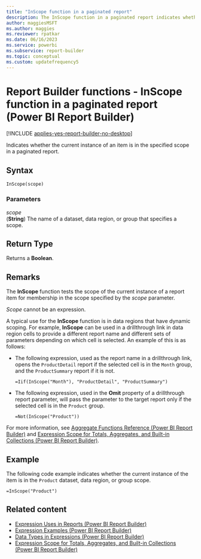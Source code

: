```yaml
---
title: "InScope function in a paginated report"
description: The InScope function in a paginated report indicates whether the current instance of an item is in the specified scope in Power BI Report Builder.
author: maggiesMSFT
ms.author: maggies
ms.reviewer: rpatkar
ms.date: 06/16/2023
ms.service: powerbi
ms.subservice: report-builder
ms.topic: conceptual
ms.custom: updatefrequency5
---
```

# Report Builder functions - InScope function in a paginated report (Power BI Report Builder)

[!INCLUDE [applies-yes-report-builder-no-desktop](../../includes/applies-yes-report-builder-no-desktop.md)]

  Indicates whether the current instance of an item is in the specified scope in a paginated report.

## Syntax

```syntaxsql
InScope(scope)
```

### Parameters

*scope*  
(**String**) The name of a dataset, data region, or group that specifies a scope.

## Return Type

Returns a **Boolean**.

## Remarks

The **InScope** function tests the scope of the current instance of a report item for membership in the scope specified by the *scope* parameter.

*Scope* cannot be an expression.

A typical use for the **InScope** function is in data regions that have dynamic scoping. For example, **InScope** can be used in a drillthrough link in data region cells to provide a different report name and different sets of parameters depending on which cell is selected. An example of this is as follows:

- The following expression, used as the report name in a drillthrough link, opens the `ProductDetail` report if the selected cell is in the `Month` group, and the `ProductSummary` report if it is not.

    ```
    =Iif(InScope("Month"), "ProductDetail", "ProductSummary")
    ```

- The following expression, used in the **Omit** property of a drillthrough report parameter, will pass the parameter to the target report only if the selected cell is in the `Product` group.

    ```
    =Not(InScope("Product"))
    ```

For more information, see [Aggregate Functions Reference (Power BI Report Builder)](./report-builder-functions-aggregate-functions-reference.md) and [Expression Scope for Totals, Aggregates, and Built-in Collections (Power BI Report Builder)](./expression-scope-for-totals-aggregates-and-built-in-collections.md).

## Example

The following code example indicates whether the current instance of the item is in the `Product` dataset, data region, or group scope.

```
=InScope("Product")
```

## Related content

- [Expression Uses in Reports (Power BI Report Builder)](./expression-uses-reports-report-builder.md)
- [Expression Examples (Power BI Report Builder)](./report-builder-expression-examples.md)
- [Data Types in Expressions (Power BI Report Builder)](./data-types-expressions-report-builder.md)
- [Expression Scope for Totals, Aggregates, and Built-in Collections (Power BI Report Builder)](./expression-scope-for-totals-aggregates-and-built-in-collections.md)

